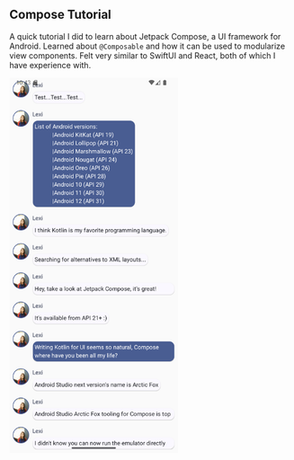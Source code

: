 ## Compose Tutorial
A quick tutorial I did to learn about Jetpack Compose, a UI framework for Android. Learned about `@Composable` and how it can be used to modularize view components. Felt very similar to SwiftUI and React, both of which I have experience with.

<img src="compose.png" alt="App Preview" width="300"/>
